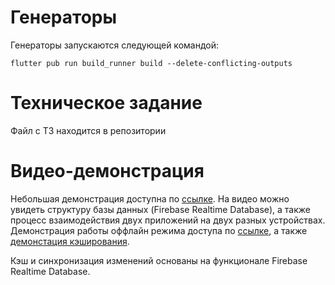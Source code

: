 # Генераторы
Генераторы запускаются следующей командой:

``
flutter pub run build_runner build --delete-conflicting-outputs
``

# Техническое задание
Файл с ТЗ находится в репозитории

# Видео-демонстрация
Небольшая демонстрация доступна по [ссылке](https://disk.yandex.ru/i/bavzP3escmZU5A). На видео
можно увидеть структуру базы данных (Firebase Realtime Database), а также процесс взаимодействия
двух приложений на двух разных устройствах.
Демонстрация работы оффлайн режима доступа по [ссылке](https://disk.yandex.ru/d/0lrVMzlzeyRK8g), а
также [демонстация кэширования](https://disk.yandex.ru/d/2NrRPGKCe3oPLw).

Кэш и синхронизация изменений основаны на функционале Firebase Realtime Database.
